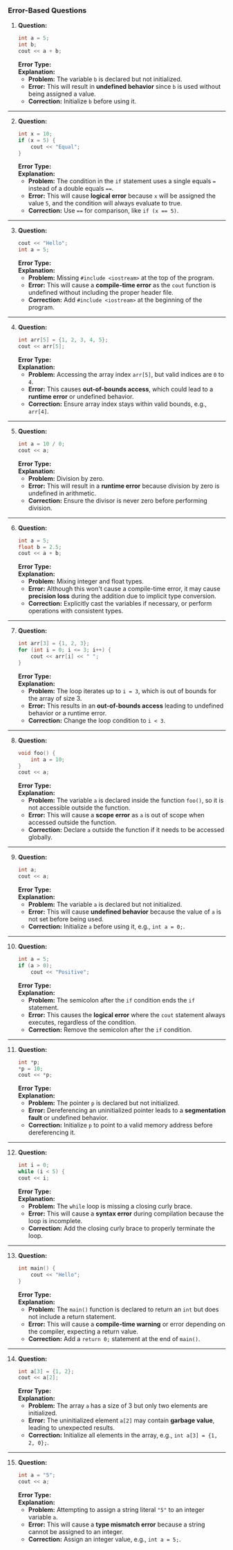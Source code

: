 

### **Error-Based Questions**

1. **Question:**
    ```cpp
    int a = 5;
    int b;
    cout << a + b;
    ```
    **Error Type:**  
    **Explanation:**  
    - **Problem:** The variable `b` is declared but not initialized.
    - **Error:** This will result in **undefined behavior** since `b` is used without being assigned a value.
    - **Correction:** Initialize `b` before using it.

---

2. **Question:**
    ```cpp
    int x = 10;
    if (x = 5) {
        cout << "Equal";
    }
    ```
    **Error Type:**  
    **Explanation:**  
    - **Problem:** The condition in the `if` statement uses a single equals `=` instead of a double equals `==`.
    - **Error:** This will cause **logical error** because `x` will be assigned the value `5`, and the condition will always evaluate to true.
    - **Correction:** Use `==` for comparison, like `if (x == 5)`.

---

3. **Question:**
    ```cpp
    cout << "Hello";
    int a = 5;
    ```
    **Error Type:**  
    **Explanation:**  
    - **Problem:** Missing `#include <iostream>` at the top of the program.
    - **Error:** This will cause a **compile-time error** as the `cout` function is undefined without including the proper header file.
    - **Correction:** Add `#include <iostream>` at the beginning of the program.

---

4. **Question:**
    ```cpp
    int arr[5] = {1, 2, 3, 4, 5};
    cout << arr[5];
    ```
    **Error Type:**  
    **Explanation:**  
    - **Problem:** Accessing the array index `arr[5]`, but valid indices are `0` to `4`.
    - **Error:** This causes **out-of-bounds access**, which could lead to a **runtime error** or undefined behavior.
    - **Correction:** Ensure array index stays within valid bounds, e.g., `arr[4]`.

---

5. **Question:**
    ```cpp
    int a = 10 / 0;
    cout << a;
    ```
    **Error Type:**  
    **Explanation:**  
    - **Problem:** Division by zero.
    - **Error:** This will result in a **runtime error** because division by zero is undefined in arithmetic.
    - **Correction:** Ensure the divisor is never zero before performing division.

---

6. **Question:**
    ```cpp
    int a = 5;
    float b = 2.5;
    cout << a + b;
    ```
    **Error Type:**  
    **Explanation:**  
    - **Problem:** Mixing integer and float types.
    - **Error:** Although this won't cause a compile-time error, it may cause **precision loss** during the addition due to implicit type conversion.
    - **Correction:** Explicitly cast the variables if necessary, or perform operations with consistent types.

---

7. **Question:**
    ```cpp
    int arr[3] = {1, 2, 3};
    for (int i = 0; i <= 3; i++) {
        cout << arr[i] << " ";
    }
    ```
    **Error Type:**  
    **Explanation:**  
    - **Problem:** The loop iterates up to `i = 3`, which is out of bounds for the array of size 3.
    - **Error:** This results in an **out-of-bounds access** leading to undefined behavior or a runtime error.
    - **Correction:** Change the loop condition to `i < 3`.

---

8. **Question:**
    ```cpp
    void foo() {
        int a = 10;
    }
    cout << a;
    ```
    **Error Type:**  
    **Explanation:**  
    - **Problem:** The variable `a` is declared inside the function `foo()`, so it is not accessible outside the function.
    - **Error:** This will cause a **scope error** as `a` is out of scope when accessed outside the function.
    - **Correction:** Declare `a` outside the function if it needs to be accessed globally.

---

9. **Question:**
    ```cpp
    int a;
    cout << a;
    ```
    **Error Type:**  
    **Explanation:**  
    - **Problem:** The variable `a` is declared but not initialized.
    - **Error:** This will cause **undefined behavior** because the value of `a` is not set before being used.
    - **Correction:** Initialize `a` before using it, e.g., `int a = 0;`.

---

10. **Question:**
    ```cpp
    int a = 5;
    if (a > 0);
        cout << "Positive";
    ```
    **Error Type:**  
    **Explanation:**  
    - **Problem:** The semicolon after the `if` condition ends the `if` statement.
    - **Error:** This causes the **logical error** where the `cout` statement always executes, regardless of the condition.
    - **Correction:** Remove the semicolon after the `if` condition.

---

11. **Question:**
    ```cpp
    int *p;
    *p = 10;
    cout << *p;
    ```
    **Error Type:**  
    **Explanation:**  
    - **Problem:** The pointer `p` is declared but not initialized.
    - **Error:** Dereferencing an uninitialized pointer leads to a **segmentation fault** or undefined behavior.
    - **Correction:** Initialize `p` to point to a valid memory address before dereferencing it.

---

12. **Question:**
    ```cpp
    int i = 0;
    while (i < 5) {
    cout << i;
    ```
    **Error Type:**  
    **Explanation:**  
    - **Problem:** The `while` loop is missing a closing curly brace.
    - **Error:** This will cause a **syntax error** during compilation because the loop is incomplete.
    - **Correction:** Add the closing curly brace to properly terminate the loop.

---

13. **Question:**
    ```cpp
    int main() {
        cout << "Hello";
    }
    ```
    **Error Type:**  
    **Explanation:**  
    - **Problem:** The `main()` function is declared to return an `int` but does not include a return statement.
    - **Error:** This will cause a **compile-time warning** or error depending on the compiler, expecting a return value.
    - **Correction:** Add a `return 0;` statement at the end of `main()`.

---

14. **Question:**
    ```cpp
    int a[3] = {1, 2};
    cout << a[2];
    ```
    **Error Type:**  
    **Explanation:**  
    - **Problem:** The array `a` has a size of 3 but only two elements are initialized.
    - **Error:** The uninitialized element `a[2]` may contain **garbage value**, leading to unexpected results.
    - **Correction:** Initialize all elements in the array, e.g., `int a[3] = {1, 2, 0};`.

---

15. **Question:**
    ```cpp
    int a = "5";
    cout << a;
    ```
    **Error Type:**  
    **Explanation:**  
    - **Problem:** Attempting to assign a string literal `"5"` to an integer variable `a`.
    - **Error:** This will cause a **type mismatch error** because a string cannot be assigned to an integer.
    - **Correction:** Assign an integer value, e.g., `int a = 5;`.
